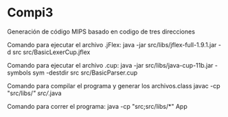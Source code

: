 # Compi3
Generación de código MIPS basado en codigo de tres direcciones

Comando para ejecutar el archivo .jFlex:
java -jar src/libs/jflex-full-1.9.1.jar -d src src/BasicLexerCup.jflex

Comando para ejecutar el archivo .cup:
java -jar src/libs/java-cup-11b.jar -symbols sym -destdir src src/BasicParser.cup

Comando para compilar el programa y generar los archivos.class
javac -cp "src/libs/*" src/*.java

Comando para correr el programa:
java -cp "src;src/libs/*" App
